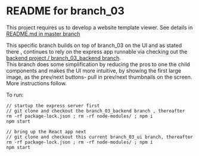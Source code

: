 # README for branch_03 #

This project requires us to develop a website template viewer. See details in [README.md in master branch](https://github.com/bganguly/coding-project-ui/tree/master#readme) 

This specific branch builds on top of branch_03 on the UI and as stated there , continues to rely on the express app runnable via checking out the [backend project / branch_03_backend branch](https://github.com/bganguly/coding-project-backend/tree/branch_03_backend).  
This branch does some simplification by reducing the pros to one the child components and makes the UI more intuitive, by showing the first large image,
as the prev/next buttons- pull in prev/next thumbnails on the screen.  
More instructions follow.

To run:
```
// startup the express server first
// git clone and checkout the branch_03_backend branch , thereafter
rm -rf package-lock.json ; rm -rf node-modules/ ; npm i
npm start

// bring up the React app next
// git clone and checkout this current branch_03_ui branch, thereafter
rm -rf package-lock.json ; rm -rf node-modules/ ; npm i
npm start
```